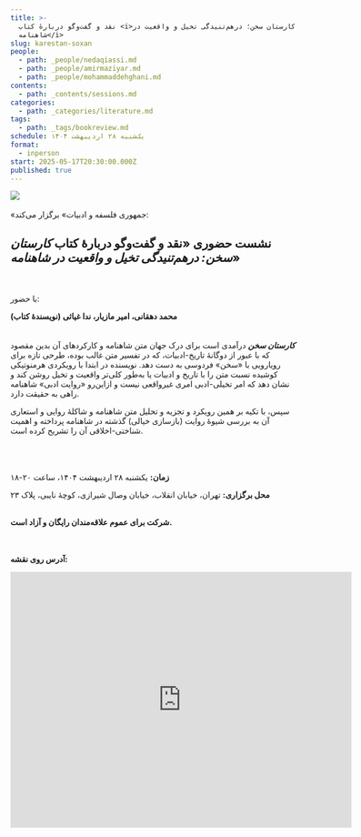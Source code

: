 ```yaml
---
title: >-
  نقد و گفت‌وگو دربارهٔ کتاب <i>کارستان سخن؛ درهم‌تنیدگی تخیل و واقعیت در
  شاهنامه</i>
slug: karestan-soxan
people:
  - path: _people/nedaqiassi.md
  - path: _people/amirmaziyar.md
  - path: _people/mohammaddehghani.md
contents:
  - path: _contents/sessions.md
categories:
  - path: _categories/literature.md
tags:
  - path: _tags/bookreview.md
schedule: یک‌شنبه ۲۸ اردیبهشت ۱۴۰۴
format:
  - inperson
start: 2025-05-17T20:30:00.000Z
published: true
---
```









![](https://assets.tina.io/b6b0cb5c-4b1b-43f4-9bea-8d6867c09320/academy/sessions/photo_2025-05-17_13-46-00.jpg)
<br><br>
«جمهوری فلسفه و ادبیات» برگزار می‌کند:

## نشست حضوری «نقد و گفت‌وگو دربارهٔ کتاب _کارستان سخن: درهم‌تنیدگی تخیل و واقعیت در شاهنامه_»
<br><br>
با حضور:

**محمد دهقانی، امیر مازیار، ندا غیاثی (نویسندهٔ کتاب)**
<br><br><br>
**_کارستان سخن_** درآمدی است برای درک جهان متن شاهنامه و کارکردهای آن بدین مقصود که با عبور از دوگانۀ تاریخ-ادبیات، که در تفسیر متن غالب بوده، طرحی تازه برای رویارویی با «سخن» فردوسی به دست دهد. نویسنده در ابتدا با رویکردی هرمنوتیکی کوشیده نسبت متن را با تاریخ و ادبیات یا به‌طور کلی‌تر واقعیت و تخیل روشن کند و نشان دهد که امر تخیلی-ادبی امری غیرواقعی نیست و ازاین‌رو «روایت ادبی» شاهنامه راهی به حقیقت دارد.

سپس، با تکیه بر همین رویکرد و تجزیه و تحلیل متن شاهنامه و شاکلۀ روایی و استعاری آن به بررسی شیوۀ روایت (بازسازی خیالی) گذشته در شاهنامه پرداخته و اهمیت شناختی-اخلاقی آن را تشریح کرده است.


<br><br><br>
**زمان:** یکشنبه ۲۸ اردیبهشت ۱۴۰۴، ساعت ۲۰-۱۸  

**محل برگزاری:** تهران، خیابان انقلاب، خیابان وصال شیرازی، کوچهٔ نایبی، پلاک ۲۳
<br><br>

**شرکت برای عموم علاقه‌مندان رایگان و آزاد است.**

<br><br>
**آدرس روی نقشه:**

<iframe src="https://www.google.com/maps/embed?pb=!1m17!1m12!1m3!1d3239.9701159679107!2d51.400496999999994!3d35.702352999999995!2m3!1f0!2f0!3f0!3m2!1i1024!2i768!4f13.1!3m2!1m1!2zMzXCsDQyJzA4LjUiTiA1McKwMjQnMDEuOCJF!5e0!3m2!1sen!2s!4v1727792460938!5m2!1sen!2s" width="600" height="450" style="border:0;" allowfullscreen="" loading="lazy" referrerpolicy="no-referrer-when-downgrade"></iframe>

